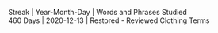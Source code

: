 Streak | Year-Month-Day | Words and Phrases Studied <br>
460 Days | 2020-12-13 | Restored - Reviewed Clothing Terms <br>
<br>
